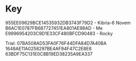 # Key
955EE09629BCE14535932DB3743F79D2 - Kibria-6 Novem
B6AC1E0787FB687727451EA801AE98AD - Me
E9996954203C9D1E33CF480BFCD90483 - Rocky

Trial:
07BA508AD53FA0F76F44DFA84D7A40BA
1648AE11A0258297BE4AF94F47C2E8E6
63BDF75C131E0C8B19ED38235A9EA337
